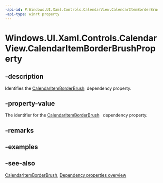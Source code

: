 ```yaml
---
-api-id: P:Windows.UI.Xaml.Controls.CalendarView.CalendarItemBorderBrushProperty
-api-type: winrt property
---
```


<!-- Property syntax
public Windows.UI.Xaml.DependencyProperty CalendarItemBorderBrushProperty { get; }
-->

# Windows.UI.Xaml.Controls.CalendarView.CalendarItemBorderBrushProperty

## -description
Identifies the [CalendarItemBorderBrush](calendarview_calendaritemborderbrush.md)  dependency property.



## -property-value
The identifier for the [CalendarItemBorderBrush](calendarview_calendaritemborderbrush.md)   dependency property.

## -remarks

## -examples

## -see-also
[CalendarItemBorderBrush](calendarview_calendaritemborderbrush.md), [Dependency properties overview](/windows/uwp/xaml-platform/dependency-properties-overview)
